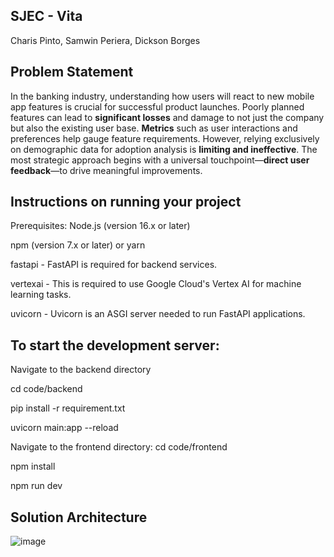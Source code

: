 ## SJEC - Vita
Charis Pinto,
Samwin Periera,
Dickson Borges

## Problem Statement
In the banking industry, understanding how users will react to new mobile app features is crucial for successful product launches.
Poorly planned features can lead to **significant losses** and damage to not just the company but also the existing user base.
**Metrics** such as user interactions and preferences help gauge feature requirements.
However, relying exclusively on demographic data for adoption analysis is **limiting and ineffective**.
The most strategic approach begins with a universal touchpoint—**direct user feedback**—to drive meaningful improvements.

## Instructions on running your project
Prerequisites:
Node.js (version 16.x or later) 

npm (version 7.x or later) or yarn 

fastapi - FastAPI is required for backend services.

vertexai - This is required to use Google Cloud's Vertex AI for machine learning tasks.

uvicorn - Uvicorn is an ASGI server needed to run FastAPI applications.

## To start the development server:
Navigate to the backend directory

cd code/backend

pip install -r requirement.txt

uvicorn main:app --reload


Navigate to the frontend directory:
cd code/frontend

npm install

npm run dev



## Solution Architecture
![image](https://github.com/user-attachments/assets/534df9b8-5b09-423c-9ff3-814a41614428)


